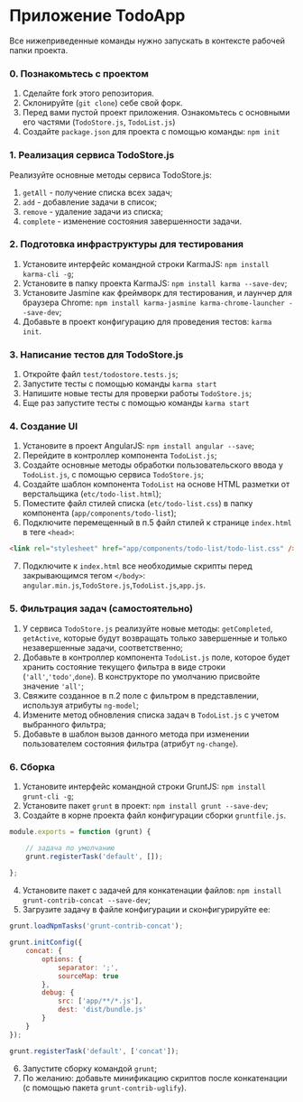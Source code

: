 # Приложение TodoApp

Все нижеприведенные команды нужно запускать в контексте рабочей папки проекта.

### 0. Познакомьтесь с проектом

1. Сделайте fork этого репозитория.
2. Склонируйте (`git clone`) себе свой форк.
3. Перед вами пустой проект приложения. Ознакомьтесь с основными его частями (`TodoStore.js`, `TodoList.js`)
4. Создайте `package.json` для проекта с помощью команды: `npm init`

### 1. Реализация сервиса TodoStore.js

Реализуйте основные методы сервиса TodoStore.js: 

1. `getAll` - получение списка всех задач;
2. `add` - добавление задачи в список;
3. `remove` - удаление задачи из списка;
4. `complete` - изменение состояния завершенности задачи.

### 2. Подготовка инфраструктуры для тестирования

1. Установите интерфейс командной строки KarmaJS: `npm install karma-cli -g`;
2. Установите в папку проекта KarmaJS: `npm install karma --save-dev`;
3. Установите Jasmine как фреймворк для тестирования, и лаунчер для браузера Chrome: `npm install karma-jasmine karma-chrome-launcher --save-dev`;
4. Добавьте в проект конфигурацию для проведения тестов: `karma init`.

### 3. Написание тестов для TodoStore.js

1. Откройте файл `test/todostore.tests.js`;
2. Запустите тесты с помощью команды `karma start`
3. Напишите новые тесты для проверки работы `TodoStore.js`;
4. Еще раз запустите тесты с помощью команды `karma start`

### 4. Создание UI

1. Установите в проект AngularJS: `npm install angular --save`;
2. Перейдите в контроллер компонента `TodoList.js`;
3. Создайте основные методы обработки пользовательского ввода у `TodoList.js`, с помощью сервиса `TodoStore.js`;
4. Создайте шаблон компонента `TodoList` на основе HTML разметки от верстальщика (`etc/todo-list.html`);
5. Поместите файл стилей списка (`etc/todo-list.css`) в папку компонента (`app/components/todo-list`);
6. Подключите перемещенный в п.5 файл стилей к странице `index.html` в теге `<head>`:

``` html
<link rel="stylesheet" href="app/components/todo-list/todo-list.css" />
```

7. Подключите к `index.html` все необходимые скрипты перед закрывающимся тегом `</body>`: `angular.min.js`,`TodoStore.js`,`TodoList.js`,`app.js`.

### 5. Фильтрация задач (самостоятельно)
 
1. У сервиса `TodoStore.js` реализуйте новые методы: `getCompleted`, `getActive`, которые будут возвращать только завершенные и только незавершенные задачи, соответственно;
2. Добавьте в контроллер компонента `TodoList.js` поле, которое будет хранить состояние текущего фильтра в виде строки (`'all'`,`'todo'`,`done`). В конструкторе по умолчанию присвойте значение `'all'`;
3. Свяжите созданное в п.2 поле с фильтром в представлении, используя атрибуты `ng-model`;
4. Измените метод обновления списка задач в `TodoList.js` с учетом выбранного фильтра;
5. Добавьте в шаблон вызов данного метода при изменении пользователем состояния фильтра (атрибут `ng-change`).

### 6. Сборка

1. Установите интерфейс командной строки GruntJS: `npm install grunt-cli -g`;
2. Установите пакет `grunt` в проект: `npm install grunt --save-dev`;
3. Создайте в корне проекта файл конфигурации сборки `gruntfile.js`.

``` javascript
module.exports = function (grunt) {

    // задача по умолчанию
    grunt.registerTask('default', []);
    
};
```

4. Установите пакет с задачей для конкатенации файлов: `npm install grunt-contrib-concat --save-dev`;
5. Загрузите задачу в файле конфигурации и сконфигурируйте ее:

``` javascript
grunt.loadNpmTasks('grunt-contrib-concat');

grunt.initConfig({
    concat: {
        options: {
            separator: ';',
            sourceMap: true
        },
        debug: {
            src: ['app/**/*.js'],
            dest: 'dist/bundle.js'
        }
    }
});

grunt.registerTask('default', ['concat']);
```

6. Запустите сборку командой `grunt`;
7. По желанию: добавьте минификацию скриптов после конкатенации (с помощью пакета `grunt-contrib-uglify`).
